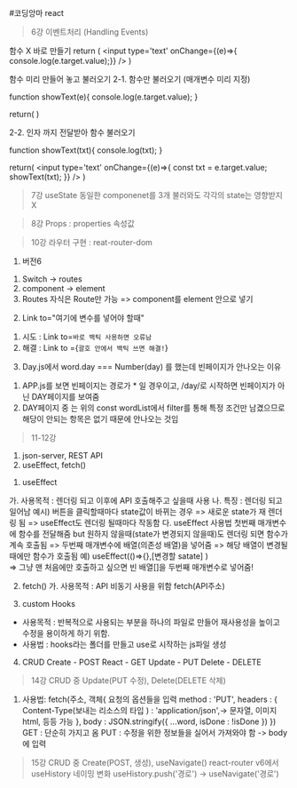 #코딩앙마 react
> 6강 이벤트처리 (Handling Events)

함수 X 바로 만들기
return ( <input type='text' onChange={(e)=>{ console.log(e.target.value);}} /> )

함수 미리 만들어 놓고 불러오기 2-1. 함수만 불러오기 (매개변수 미리 지정)

function showText(e){ console.log(e.target.value); }

return( )

2-2. 인자 까지 전달받아 함수 불러오기

function showText(txt){ console.log(txt); }

return( <input type='text' onChange={(e)=>{ const txt = e.target.value; showText(txt); }} /> )

> 7강 useState
동일한 componenet를 3개 불러와도 각각의 state는 영향받지 X

> 8강 Props : properties 속성값

> 10강 라우터 구현 : reat-router-dom
1.  버전6
 1) Switch -> routes
 2) component -> element
 3) Routes 자식은 Route만 가능 => component를 element 안으로 넣기

2. Link to="여기에 변수를 넣어야 할때"
 1) 시도 : Link to=`바로 백틱 사용하면 오류남`
 2) 해결 : Link to ={`괄호 안에서 백틱 쓰면 해결!`}
 
 3. Day.js에서 word.day === Number(day) 를 했는데 빈페이지가 안나오는 이유
 1) APP.js를 보면 빈페이지는 경로가 * 일 경우이고,
 /day/로 시작하면 빈페이지가 아닌 DAY페이지를 보여줌
 2) DAY페이지 중 <tobody>는 위의 const wordList에서 filter를 통해 특정 조건만 남겼으므로 해당이 안되는 항목은 없기 때문에 안나오는 것임
 
 > 11-12강
 1. json-server, REST API
 2. useEffect, fetch()
 1) useEffect
 
 가. 사용목적 : 렌더링 되고 이후에 API 호출해주고 싶을때 사용
 나. 특징 : 렌더링 되고 일어남
 예시) 버튼을 클릭할때마다 state값이 바뀌는 경우
 => 새로운 state가 재 렌더링 됨
 => useEffect도 렌더링 될때마다 작동함
 다. useEffect 사용법
 첫번째 매개변수에 함수를 전달해줌 but 원하지 않을때(state가 변경되지 않을때)도 렌더링 되면 함수가 계속 호출됨
 => 두번째 매개변수에 배열(의존성 배열)을 넣어줌
 => 해당 배열이 변경될 때에만 함수가 호출됨
 예) useEffect(()=>{},[변경할 satate] )  
 => 그냥 맨 처음에만 호출하고 싶으면 빈 배열[]을 두번째 매개변수로 넣어줌!
 
 2) fetch()
 가. 사용목적 : API 비동기 사용을 위함
 fetch(API주소)
 
3. custom Hooks 
 - 사용목적 : 반복적으로 사용되는 부분을 하나의 파일로 만들어
 재사용성을 높이고 수정을 용이하게 하기 위함.
 - 사용법 : hooks라는 폴더를 만들고 use로 시작하는 js파일 생성
 
 4. CRUD
 Create - POST
 React - GET
 Update - PUT
 Delete - DELETE
 
 > 14강 CRUD 중 Update(PUT 수정), Delete(DELETE 삭제)
 1) 사용법:
 fetch(주소, 객체{
 요청의 옵션들을 입력
  method : 'PUT',
  headers : {
   Content-Type(보내는 리소스의 타입 ) : 'application/json',-> 문자열, 이미지 html, 등등 가능 
  },
  body : JSON.stringify({
   ...word,
   isDone : !isDone
  })
 })
GET : 단순히 가지고 옴
PUT : 수정을 위한 정보들을 실어서 가져와야 함 -> body에 입력


 > 15강 CRUD 중 Create(POST, 생성), useNavigate()
 react-router v6에서 useHistory 네이밍 변화
 useHistory.push('경로') -> useNavigate('경로')
 
